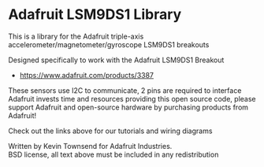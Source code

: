 Adafruit LSM9DS1 Library
========================

This is a library for the Adafruit triple-axis accelerometer/magnetometer/gyroscope LSM9DS1  breakouts

Designed specifically to work with the Adafruit LSM9DS1 Breakout

   *  https://www.adafruit.com/products/3387

These sensors use I2C to communicate, 2 pins are required to interface
Adafruit invests time and resources providing this open source code, 
please support Adafruit and open-source hardware by purchasing 
products from Adafruit!

Check out the links above for our tutorials and wiring diagrams 

Written by Kevin Townsend for Adafruit Industries.  
BSD license, all text above must be included in any redistribution
